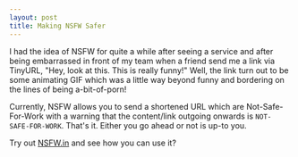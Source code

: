 ```yaml
---
layout: post
title: Making NSFW Safer
---
```


I had the idea of NSFW for quite a while after seeing a service and after being embarrassed in front of my team when a friend send me a link via TinyURL, "Hey, look at this. This is really funny!" Well, the link turn out to be some animating GIF which was a little way beyond funny and bordering on the lines of being a-bit-of-porn!

Currently, NSFW allows you to send a shortened URL which are Not-Safe-For-Work with a warning that the content/link outgoing onwards is `NOT-SAFE-FOR-WORK`. That's it. Either you go ahead or not is up-to you.

Try out [NSFW.in](http://nsfw.in/) and see how you can use it?
